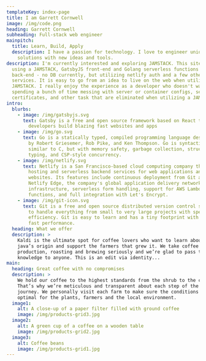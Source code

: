 ```yaml
---
templateKey: index-page
title: I am Garrett Cornwell
image: /img/code.png
heading: Garrett Cornwell
subheading: Full-stack web engineer
mainpitch:
  title: Learn, Build, Apply
  description: I have a passion for technology. I love to engineer unique
    solutions with new ideas and tools.
description: I'm currently interested and exploring JAMSTACK. This site is built
  using a JAMSTACK, GatsbyJS front-end and Golang serverless functions for the
  back-end - no DB currently, but utilizing netlify auth and a few other
  services. It is easy to go from an idea to live on the web when utilizing a
  JAMSTACK. I really enjoy the experience as a developer who doesn't want to be
  spending a bunch of time messing with server or container configs, security
  certificates, and other task that are eliminated when utilizing a JAMSTACK.
intro:
  blurbs:
    - image: /img/gatsbyjs.svg
      text: Gatsby is a free and open source framework based on React that helps
        developers build blazing fast websites and apps
    - image: /img/go.svg
      text: Go is a statically typed, compiled programming language designed at Google
        by Robert Griesemer, Rob Pike, and Ken Thompson. Go is syntactically
        similar to C, but with memory safety, garbage collection, structural
        typing, and CSP-style concurrency.
    - image: /img/netlify.svg
      text: Netlify is a San Francisco-based cloud computing company that offers
        hosting and serverless backend services for web applications and static
        websites. Its features include continuous deployment from Git across
        Netlify Edge, the company's global application delivery network
        infrastructure, serverless form handling, support for AWS Lambda
        functions, and full integration with Let's Encrypt.
    - image: /img/git-icon.svg
      text: Git is a free and open source distributed version control system designed
        to handle everything from small to very large projects with speed and
        efficiency. Git is easy to learn and has a tiny footprint with lightning
        fast performance.
  heading: What we offer
  description: >
    Kaldi is the ultimate spot for coffee lovers who want to learn about their
    java’s origin and support the farmers that grew it. We take coffee
    production, roasting and brewing seriously and we’re glad to pass that
    knowledge to anyone. This is an edit via identity...
main:
  heading: Great coffee with no compromises
  description: >
    We hold our coffee to the highest standards from the shrub to the cup.
    That’s why we’re meticulous and transparent about each step of the coffee’s
    journey. We personally visit each farm to make sure the conditions are
    optimal for the plants, farmers and the local environment.
  image1:
    alt: A close-up of a paper filter filled with ground coffee
    image: /img/products-grid3.jpg
  image2:
    alt: A green cup of a coffee on a wooden table
    image: /img/products-grid2.jpg
  image3:
    alt: Coffee beans
    image: /img/products-grid1.jpg
---
```

